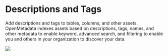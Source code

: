 # Descriptions and Tags

Add descriptions and tags to tables, columns, and other assets. OpenMetadata indexes assets based on descriptions, tags, names, and other metadata to enable keyword, advanced search, and filtering to enable you and others in your organization to discover your data.

![](../docs/.gitbook/assets/descriptions-tags.gif)

###
